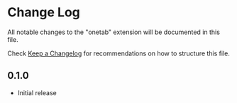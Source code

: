 # Change Log
All notable changes to the "onetab" extension will be documented in this file.

Check [Keep a Changelog](http://keepachangelog.com/) for recommendations on how to structure this file.

## 0.1.0
- Initial release